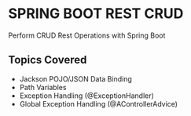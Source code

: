# SPRING BOOT REST CRUD 
 Perform CRUD Rest Operations with Spring Boot

 ## Topics Covered
 - Jackson POJO/JSON Data Binding
 - Path Variables
 - Exception Handling (@ExceptionHandler)
 - Global Exception Handling (@AControllerAdvice)
